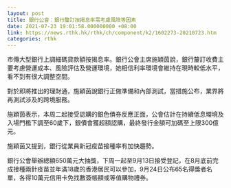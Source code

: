 ```yaml
---
layout: post
title: 銀行公會：銀行釐訂按揭息率需考慮風險等因素
date: 2021-07-23 19:01:58.000000000 +08:00
link: https://news.rthk.hk/rthk/ch/component/k2/1602273-20210723.htm
categories: rthk
---
```


市傳大型銀行上調細碼貸款額按揭息率。銀行公會主席施穎茵說，銀行釐訂收費主要考慮營運成本、風險評估及營運環境，她相信利率環境會維持在現時較低水平，看不到有很大調整空間。

對於即將推出的理財通，施穎茵說銀行正做準備和內部測試，當措施公布，業界將再測試涉及的跨境服務。

施穎茵表示，本周二起接受認購的銀色債券反應正面，公會估計在持續低息環境及入場門檻下調至60歲下，銀債會獲超額認購，最終發行金額可加碼至上限300億元。 

施穎茵又提到，銀行從業員新冠疫苗接種率有加快趨勢。

銀行公會舉辦總額650萬元大抽獎，下周一起至9月13日接受登記，在8月底前完成接種兩針疫苗並年滿18歲的香港居民可以參加，9月24日公布65名得獎者名單，各得10萬元信用卡免找數簽帳額或等值購物禮券。
